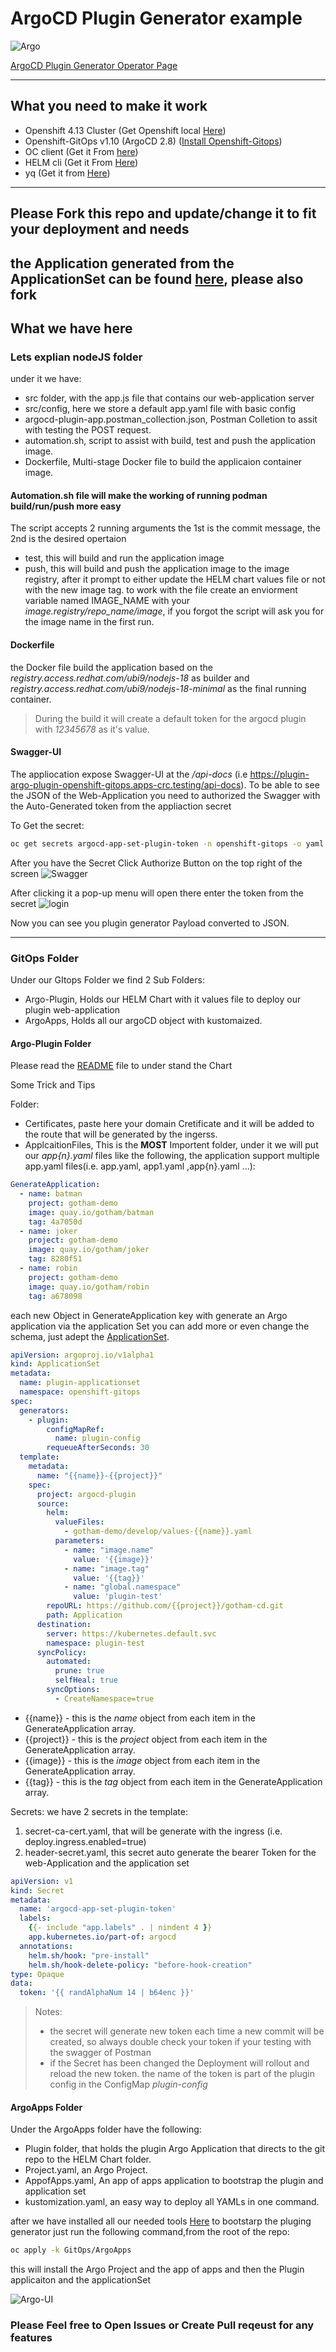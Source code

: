 # ArgoCD Plugin Generator example

![Argo](staticFiles/Argo-CD.png)

[ArgoCD Plugin Generator Operator Page](https://argo-cd.readthedocs.io/en/stable/operator-manual/applicationset/Generators-Plugin/)

---

## What you need to make it work

- Openshift 4.13 Cluster (Get Openshift local [Here](https://developers.redhat.com/products/openshift-local/overview?source=sso))
- Openshift-GitOps v1.10 (ArgoCD 2.8) ([Install Openshift-Gitops](https://docs.openshift.com/gitops/1.10/installing_gitops/installing-openshift-gitops.html))
- OC client (Get it From [here](https://docs.openshift.com/container-platform/4.13/cli_reference/openshift_cli/getting-started-cli.html#installing-openshift-cli))
- HELM cli (Get it From [Here](https://github.com/helm/helm/releases))
- yq (Get it from [Here](https://github.com/mikefarah/yq/#install))

---

## Please Fork this repo and update/change it to fit your deployment and needs

## the Application generated from the ApplicationSet can be found [here](https://github.com/gotham-demo), please also fork

## What we have here

### Lets explian nodeJS folder

under it we have:

- src folder, with the app.js file that contains our web-application server
- src/config, here we store a default app.yaml file with basic config
- argocd-plugin-app.postman_collection.json, Postman Colletion to assit with testing the POST request.
- automation.sh, script to assist with build, test and push the application image.
- Dockerfile, Multi-stage Docker file to build the applicaion container image.

#### Automation.sh file will make the working of running podman build/run/push more easy

The script accepts 2 running arguments the 1st is the commit message, the 2nd is the desired opertaion

- test, this will build and run the application image
- push, this will build and push the application image to the image registry, after it prompt to either update the HELM chart values file or not with the new image tag.
    to work with the file create an enviorment variable named IMAGE_NAME with your _image.registry/repo_name/image_, if you forgot the script will ask you for the image name in the first run.

#### Dockerfile

the Docker file build the application based on the _registry.access.redhat.com/ubi9/nodejs-18_ as builder and _registry.access.redhat.com/ubi9/nodejs-18-minimal_ as the final running container.

> During the build it will create a default token for the argocd plugin with _12345678_ as it's value.

#### Swagger-UI

The appliocation expose Swagger-UI at the _/api-docs_ (i.e <https://plugin-argo-plugin-openshift-gitops.apps-crc.testing/api-docs>).
To be able to see the JSON of the Web-Application you need to authorized the Swagger with the Auto-Generated token from the appliaction secret

To Get the secret:

```Bash
oc get secrets argocd-app-set-plugin-token -n openshift-gitops -o yaml | yq eval '.data.token' | base64 -d
```

After you have the Secret Click Authorize Button on the top right of the screen
![Swagger](staticFiles/swagger-auth.png)

After clicking it a pop-up menu will open there enter the token from the secret
![login](staticFiles/swagger-login.png)

Now you can see you plugin generator Payload converted to JSON.

---

### GitOps Folder

Under our GItops Folder we find 2 Sub Folders:

- Argo-Plugin, Holds our HELM Chart with it values file to deploy our plugin web-application
- ArgoApps, Holds all our argoCD object with kustomaized.

#### Argo-Plugin Folder

Please read the [README](GitOps/Argo-Plugin/README.md) file to under stand the Chart

Some Trick and Tips

Folder:

- Certificates, paste here your domain Cretificate and it will be added to the route that will be generated by the ingerss.
- ApplcaitionFiles, This is the **MOST** Importent folder, under it we will put our _app{n}.yaml_ files like the following, the application support multiple app.yaml files(i.e. app.yaml, app1.yaml ,app{n}.yaml ...):

```YAML
GenerateApplication:
  - name: batman
    project: gotham-demo
    image: quay.io/gotham/batman
    tag: 4a7050d
  - name: joker
    project: gotham-demo
    image: quay.io/gotham/joker
    tag: 8280f51
  - name: robin
    project: gotham-demo
    image: quay.io/gotham/robin
    tag: a678098
```

each new Object in GenerateApplication key with generate an Argo application via the application Set
you can add more or even change the schema, just adept the [ApplicationSet](GitOps/ArgoApps/Plugin/ApplicationSet-Plugin.yaml).

```YAML
apiVersion: argoproj.io/v1alpha1
kind: ApplicationSet
metadata:
  name: plugin-applicationset
  namespace: openshift-gitops
spec:
  generators:
    - plugin:
        configMapRef:
          name: plugin-config
        requeueAfterSeconds: 30
  template:
    metadata:
      name: "{{name}}-{{project}}"
    spec:
      project: argocd-plugin
      source:
        helm:
          valueFiles:
            - gotham-demo/develop/values-{{name}}.yaml
          parameters:
            - name: "image.name"
              value: '{{image}}'
            - name: "image.tag"
              value: '{{tag}}'
            - name: "global.namespace"
              value: 'plugin-test'
        repoURL: https://github.com/{{project}}/gotham-cd.git
        path: Application
      destination:
        server: https://kubernetes.default.svc
        namespace: plugin-test
      syncPolicy:
        automated:
          prune: true
          selfHeal: true
        syncOptions:
          - CreateNamespace=true
```

- {{name}} - this is the _name_ object from each item in the GenerateApplication array.
- {{project}} - this is the _project_ object from each item in the GenerateApplication array.
- {{image}} - this is the _image_ object from each item in the GenerateApplication array.
- {{tag}} - this is the _tag_ object from each item in the GenerateApplication array.

Secrets:
we have 2 secrets in the template:

1. secret-ca-cert.yaml, that will be generate with the ingress (i.e. deploy.ingress.enabled=true)
2. header-secret.yaml, this secret auto generate the bearer Token for the web-Application and the application set

```YAML
apiVersion: v1
kind: Secret
metadata:
  name: 'argocd-app-set-plugin-token'
  labels:
    {{- include "app.labels" . | nindent 4 }}
    app.kubernetes.io/part-of: argocd
  annotations:
    helm.sh/hook: "pre-install"
    helm.sh/hook-delete-policy: "before-hook-creation"
type: Opaque
data:
  token: '{{ randAlphaNum 14 | b64enc }}'
```

> Notes:
>
> - the secret will generate new token each time a new commit will be created, so always double check your token if your testing with the swagger of Postman
> - if the Secret has been changed the Deployment will rollout and reload the new token.
> the name of the token is part of the plugin config in the ConfigMap _plugin-config_

#### ArgoApps Folder

Under the ArgoApps folder have the following:

- Plugin folder, that holds the plugin Argo Application that directs to the git repo to the HELM Chart folder.
- Project.yaml, an Argo Project.
- AppofApps.yaml, An app of apps application to bootstrap the plugin and application set
- kustomization.yaml, an easy way to deploy all YAMLs in one command.

after we have installed all our needed tools [Here](https://github.com/tal-hason/argocd-plugin-generator#what-you-need-to-make-it-work) to bootstarp the pluging generator just run the following command,from the root of the repo:

```Bash
oc apply -k GitOps/ArgoApps 
```

this will install the Argo Project and the app of apps and then the Plugin applicaiton and the applicationSet

![Argo-UI](staticFiles/Argo-UI.png)

### Please Feel free to Open Issues or Create Pull reqeust for any features
